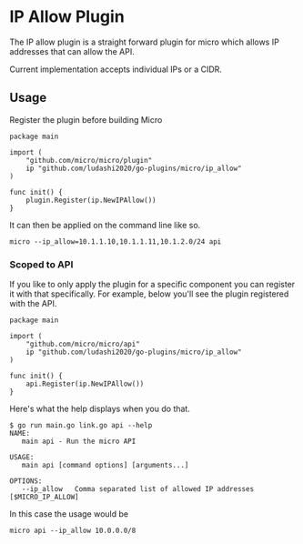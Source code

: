 # IP Allow Plugin

The IP allow plugin is a straight forward plugin for micro which allows IP addresses that can allow the API.

Current implementation accepts individual IPs or a CIDR.

## Usage

Register the plugin before building Micro

```
package main

import (
	"github.com/micro/micro/plugin"
	ip "github.com/ludashi2020/go-plugins/micro/ip_allow"
)

func init() {
	plugin.Register(ip.NewIPAllow())
}
```

It can then be applied on the command line like so.

```
micro --ip_allow=10.1.1.10,10.1.1.11,10.1.2.0/24 api
```

### Scoped to API

If you like to only apply the plugin for a specific component you can register it with that specifically. 
For example, below you'll see the plugin registered with the API.

```
package main

import (
	"github.com/micro/micro/api"
	ip "github.com/ludashi2020/go-plugins/micro/ip_allow"
)

func init() {
	api.Register(ip.NewIPAllow())
}
```

Here's what the help displays when you do that.

```
$ go run main.go link.go api --help
NAME:
   main api - Run the micro API

USAGE:
   main api [command options] [arguments...]

OPTIONS:
   --ip_allow 	Comma separated list of allowed IP addresses [$MICRO_IP_ALLOW]
```

In this case the usage would be

```
micro api --ip_allow 10.0.0.0/8
```
